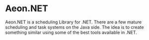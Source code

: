 Aeon.NET
========

Aeon.NET is a scheduling Library for .NET.  There are a few mature scheduling and task systems on the Java side.  The idea is to create something similar using some of the best tools available in .NET.
